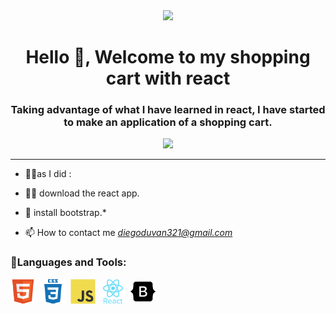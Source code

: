 <div id="header" align="center">
<img src="https://us.123rf.com/450wm/kononok/kononok1805/kononok180500008/102901556-carro-de-compras-en-el-supermercado-con-mercanc%C3%ADas-estilo-plano-vector.jpg" width="200"/>
<h1 align="center">Hello 👋, Welcome to my shopping cart with react</h1>
<h3 align="center"> Taking advantage of what I have learned in react, I have started to make an application of a shopping cart.
</div>

<div id="badges" align="center"><a href="https://github.com/duvan321/duvan321/edit/main/README.md" target="_blank">
<img src="https://img.shields.io/github/gist/last-commit/duvan321?logo=github"/>
</a>
</div>

- - -
- 🙎‍♂️as I did :

- 👨‍💻 download the react app.
- 🌱 install bootstrap.*
- 📫 How to contact me
*diegoduvan321@gmail.com*

<div align="left">
<h3>🔨Languages ​​and Tools:</h3>
<div>
<img src="https://github.com/devicons/devicon/raw/master/icons/html5/html5-original.svg" title="HTML5" alt="HTML" width="40" height="40"/>&nbsp;
<img src="https://github.com/devicons/devicon/raw/master/icons/css3/css3-plain-wordmark.svg" title="CSS3" alt="CSS" width="40" height="40"/>&nbsp;
<img src="https://github.com/devicons/devicon/raw/master/icons/javascript/javascript-original.svg" title="JAVASCRIPT" alt="JAVASCRIPT" width="40" height="40"/>&nbsp;
<img src="https://github.com/devicons/devicon/raw/master/icons/react/react-original-wordmark.svg" title="REACT" alt="REACT" width="40" height="40"/>&nbsp;
<img src="https://github.com/devicons/devicon/raw/master/icons/bootstrap/bootstrap-plain.svg" title="BOOTSTRAP" alt="BOOTSTRAP" width="40" height="40"/>&nbsp;
